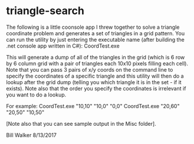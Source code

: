 # triangle-search

The following is a little coonsole app I threw together to solve a triangle coordinate problem and generates a set of triangles in a grid pattern.  You can run the utility by just entering the executable name (after building the .net console app written in C#):
 CoordTest.exe

This will generate a dump of all of the triangles in the grid (which is 6 row by 6 column grid with a pair of triangles each 10x10 pixels filling each cell).  Note that you can pass 3 pairs of x/y coords on the command line to specify the coordinates of a specific triangle and this utility will then do a lookup after the grid dump (telling you which triangle it is in the set - if it exists). Note also that the order you specify the coordinates is irrelevant if you want to do a lookup. 

For example:
 CoordTest.exe "10,10" "10,0" "0,0"
 CoordTest.exe "20,60" "20,50" "10,50"

[Note also that you can see sample output in the Misc folder].

Bill Walker 8/13/2017 
